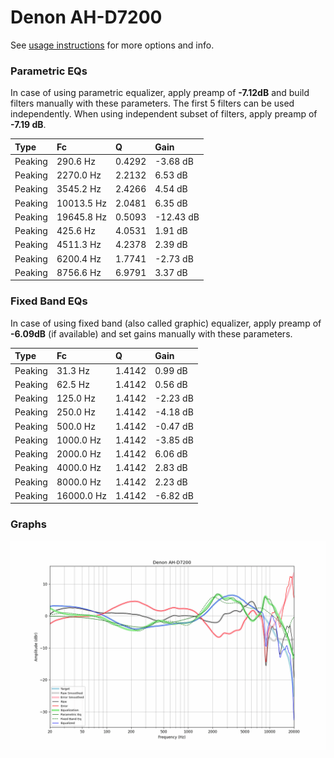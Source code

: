 # Denon AH-D7200
See [usage instructions](https://github.com/jaakkopasanen/AutoEq#usage) for more options and info.

### Parametric EQs
In case of using parametric equalizer, apply preamp of **-7.12dB** and build filters manually
with these parameters. The first 5 filters can be used independently.
When using independent subset of filters, apply preamp of **-7.19 dB**.

| Type    | Fc         |      Q | Gain      |
|:--------|:-----------|:-------|:----------|
| Peaking | 290.6 Hz   | 0.4292 | -3.68 dB  |
| Peaking | 2270.0 Hz  | 2.2132 | 6.53 dB   |
| Peaking | 3545.2 Hz  | 2.4266 | 4.54 dB   |
| Peaking | 10013.5 Hz | 2.0481 | 6.35 dB   |
| Peaking | 19645.8 Hz | 0.5093 | -12.43 dB |
| Peaking | 425.6 Hz   | 4.0531 | 1.91 dB   |
| Peaking | 4511.3 Hz  | 4.2378 | 2.39 dB   |
| Peaking | 6200.4 Hz  | 1.7741 | -2.73 dB  |
| Peaking | 8756.6 Hz  | 6.9791 | 3.37 dB   |

### Fixed Band EQs
In case of using fixed band (also called graphic) equalizer, apply preamp of **-6.09dB**
(if available) and set gains manually with these parameters.

| Type    | Fc         |      Q | Gain     |
|:--------|:-----------|:-------|:---------|
| Peaking | 31.3 Hz    | 1.4142 | 0.99 dB  |
| Peaking | 62.5 Hz    | 1.4142 | 0.56 dB  |
| Peaking | 125.0 Hz   | 1.4142 | -2.23 dB |
| Peaking | 250.0 Hz   | 1.4142 | -4.18 dB |
| Peaking | 500.0 Hz   | 1.4142 | -0.47 dB |
| Peaking | 1000.0 Hz  | 1.4142 | -3.85 dB |
| Peaking | 2000.0 Hz  | 1.4142 | 6.06 dB  |
| Peaking | 4000.0 Hz  | 1.4142 | 2.83 dB  |
| Peaking | 8000.0 Hz  | 1.4142 | 2.23 dB  |
| Peaking | 16000.0 Hz | 1.4142 | -6.82 dB |

### Graphs
![](./Denon%20AH-D7200.png)